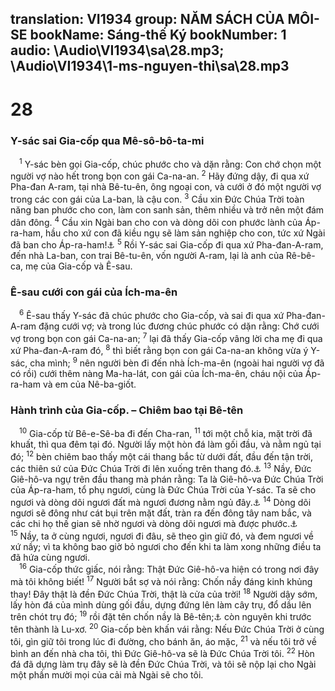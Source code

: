 translation: VI1934
group: NĂM SÁCH CỦA MÔI-SE
bookName: Sáng-thế Ký 
bookNumber: 1
audio: \Audio\VI1934\sa\28.mp3; \Audio\VI1934\1-ms-nguyen-thi\sa\28.mp3
-------

<div class="title"><h1>28</h1><h3>Y-sác sai Gia-cốp qua Mê-sô-bô-ta-mi</h3></div>
<span class="verse sa_28_1"> <sup>1</sup> Y-sác bèn gọi Gia-cốp, chúc phước cho và dặn rằng: Con chớ chọn một người vợ nào hết trong bọn con gái Ca-na-an. </span>
<span class="verse sa_28_2"><sup>2</sup> Hãy đứng dậy, đi qua xứ Pha-đan A-ram, tại nhà Bê-tu-ên, ông ngoại con, và cưới ở đó một người vợ trong các con gái của La-ban, là cậu con. </span>
<span class="verse sa_28_3"><sup>3</sup> Cầu xin Đức Chúa Trời toàn năng ban phước cho con, làm con sanh sản, thêm nhiều và trở nên một đám dân đông. </span>
<span class="verse sa_28_4"><sup>4</sup> Cầu xin Ngài ban cho con và dòng dõi con phước lành của Áp-ra-ham, hầu cho xứ con đã kiều ngụ sẽ làm sản nghiệp cho con, tức xứ Ngài đã ban cho Áp-ra-ham!<a data-toggle="tooltip" data-placement="bottom" title="Sa 17:4-8">⚓</a></span>
<span class="verse sa_28_5"><sup>5</sup> Rồi Y-sác sai Gia-cốp đi qua xứ Pha-đan-A-ram, đến nhà La-ban, con trai Bê-tu-ên, vốn người A-ram, lại là anh của Rê-bê-ca, mẹ của Gia-cốp và Ê-sau. <br/></span>
<div class="title"><h3>Ê-sau cưới con gái của Ích-ma-ên</h3></div>
<span class="verse sa_28_6"> <sup>6</sup> Ê-sau thấy Y-sác đã chúc phước cho Gia-cốp, và sai đi qua xứ Pha-đan-A-ram đặng cưới vợ; và trong lúc đương chúc phước có dặn rằng: Chớ cưới vợ trong bọn con gái Ca-na-an; </span>
<span class="verse sa_28_7"><sup>7</sup> lại đã thấy Gia-cốp vâng lời cha mẹ đi qua xứ Pha-đan-A-ram đó, </span>
<span class="verse sa_28_8"><sup>8</sup> thì biết rằng bọn con gái Ca-na-an không vừa ý Y-sác, cha mình; </span>
<span class="verse sa_28_9"><sup>9</sup> nên người bèn đi đến nhà Ích-ma-ên (ngoài hai người vợ đã có rồi) cưới thêm nàng Ma-ha-lát, con gái của Ích-ma-ên, cháu nội của Áp-ra-ham và em của Nê-ba-giốt. <br/></span>
<div class="title"><h3>Hành trình của Gia-cốp. – Chiêm bao tại Bê-tên</h3></div>
<span class="verse sa_28_10"> <sup>10</sup> Gia-cốp từ Bê-e-Sê-ba đi đến Cha-ran, </span>
<span class="verse sa_28_11"><sup>11</sup> tới một chỗ kia, mặt trời đã khuất, thì qua đêm tại đó. Người lấy một hòn đá làm gối đầu, và nằm ngủ tại đó; </span>
<span class="verse sa_28_12"><sup>12</sup> bèn chiêm bao thấy một cái thang bắc từ dưới đất, đầu đến tận trời, các thiên sứ của Đức Chúa Trời đi lên xuống trên thang đó.<a data-toggle="tooltip" data-placement="bottom" title="Gi 1:51">⚓</a></span>
<span class="verse sa_28_13"><sup>13</sup> Nầy, Đức Giê-hô-va ngự trên đầu thang mà phán rằng: Ta là Giê-hô-va Đức Chúa Trời của Áp-ra-ham, tổ phụ ngươi, cùng là Đức Chúa Trời của Y-sác. Ta sẽ cho ngươi và dòng dõi ngươi đất mà ngươi đương nằm ngủ đây.<a data-toggle="tooltip" data-placement="bottom" title="Sa 13:14-15">⚓</a></span>
<span class="verse sa_28_14"><sup>14</sup> Dòng dõi ngươi sẽ đông như cát bụi trên mặt đất, tràn ra đến đông tây nam bắc, và các chi họ thế gian sẽ nhờ ngươi và dòng dõi ngươi mà được phước.<a data-toggle="tooltip" data-placement="bottom" title="Sa 12:3; 22:18">⚓</a></span>
<span class="verse sa_28_15"><sup>15</sup> Nầy, ta ở cùng ngươi, ngươi đi đâu, sẽ theo gìn giữ đó, và đem ngươi về xứ nầy; vì ta không bao giờ bỏ ngươi cho đến khi ta làm xong những điều ta đã hứa cùng ngươi. <br/></span>
<span class="verse sa_28_16"> <sup>16</sup> Gia-cốp thức giấc, nói rằng: Thật Đức Giê-hô-va hiện có trong nơi đây mà tôi không biết! </span>
<span class="verse sa_28_17"><sup>17</sup> Người bắt sợ và nói rằng: Chốn nầy đáng kinh khủng thay! Đây thật là đền Đức Chúa Trời, thật là cửa của trời! </span>
<span class="verse sa_28_18"><sup>18</sup> Người dậy sớm, lấy hòn đá của mình dùng gối đầu, dựng đứng lên làm cây trụ, đổ dầu lên trên chót trụ đó; </span>
<span class="verse sa_28_19"><sup>19</sup> rồi đặt tên chốn nầy là Bê-tên;<a data-toggle="tooltip" data-placement="bottom" title="Bê-tên nghĩa là đền hay là nhà của Đức Chúa Trời">⚓</a> còn nguyên khi trước tên thành là Lu-xơ. </span>
<span class="verse sa_28_20"><sup>20</sup> Gia-cốp bèn khấn vái rằng: Nếu Đức Chúa Trời ở cùng tôi, gìn giữ tôi trong lúc đi đường, cho bánh ăn, áo mặc, </span>
<span class="verse sa_28_21"><sup>21</sup> và nếu tôi trở về bình an đến nhà cha tôi, thì Đức Giê-hô-va sẽ là Đức Chúa Trời tôi. </span>
<span class="verse sa_28_22"><sup>22</sup> Hòn đá đã dựng làm trụ đây sẽ là đền Đức Chúa Trời, và tôi sẽ nộp lại cho Ngài một phần mười mọi của cải mà Ngài sẽ cho tôi. <br/></span>
